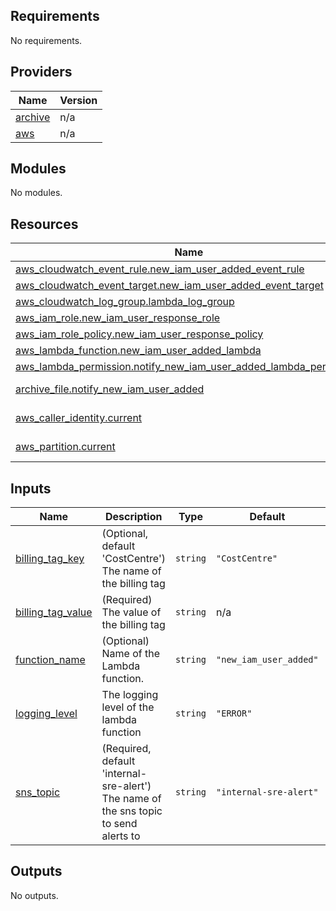 ## Requirements

No requirements.

## Providers

| Name | Version |
|------|---------|
| <a name="provider_archive"></a> [archive](#provider\_archive) | n/a |
| <a name="provider_aws"></a> [aws](#provider\_aws) | n/a |

## Modules

No modules.

## Resources

| Name | Type |
|------|------|
| [aws_cloudwatch_event_rule.new_iam_user_added_event_rule](https://registry.terraform.io/providers/hashicorp/aws/latest/docs/resources/cloudwatch_event_rule) | resource |
| [aws_cloudwatch_event_target.new_iam_user_added_event_target](https://registry.terraform.io/providers/hashicorp/aws/latest/docs/resources/cloudwatch_event_target) | resource |
| [aws_cloudwatch_log_group.lambda_log_group](https://registry.terraform.io/providers/hashicorp/aws/latest/docs/resources/cloudwatch_log_group) | resource |
| [aws_iam_role.new_iam_user_response_role](https://registry.terraform.io/providers/hashicorp/aws/latest/docs/resources/iam_role) | resource |
| [aws_iam_role_policy.new_iam_user_response_policy](https://registry.terraform.io/providers/hashicorp/aws/latest/docs/resources/iam_role_policy) | resource |
| [aws_lambda_function.new_iam_user_added_lambda](https://registry.terraform.io/providers/hashicorp/aws/latest/docs/resources/lambda_function) | resource |
| [aws_lambda_permission.notify_new_iam_user_added_lambda_permission](https://registry.terraform.io/providers/hashicorp/aws/latest/docs/resources/lambda_permission) | resource |
| [archive_file.notify_new_iam_user_added](https://registry.terraform.io/providers/hashicorp/archive/latest/docs/data-sources/file) | data source |
| [aws_caller_identity.current](https://registry.terraform.io/providers/hashicorp/aws/latest/docs/data-sources/caller_identity) | data source |
| [aws_partition.current](https://registry.terraform.io/providers/hashicorp/aws/latest/docs/data-sources/partition) | data source |

## Inputs

| Name | Description | Type | Default | Required |
|------|-------------|------|---------|:--------:|
| <a name="input_billing_tag_key"></a> [billing\_tag\_key](#input\_billing\_tag\_key) | (Optional, default 'CostCentre') The name of the billing tag | `string` | `"CostCentre"` | no |
| <a name="input_billing_tag_value"></a> [billing\_tag\_value](#input\_billing\_tag\_value) | (Required) The value of the billing tag | `string` | n/a | yes |
| <a name="input_function_name"></a> [function\_name](#input\_function\_name) | (Optional) Name of the Lambda function. | `string` | `"new_iam_user_added"` | no |
| <a name="input_logging_level"></a> [logging\_level](#input\_logging\_level) | The logging level of the lambda function | `string` | `"ERROR"` | no |
| <a name="input_sns_topic"></a> [sns\_topic](#input\_sns\_topic) | (Required, default 'internal-sre-alert') The name of the sns topic to send alerts to | `string` | `"internal-sre-alert"` | no |

## Outputs

No outputs.
